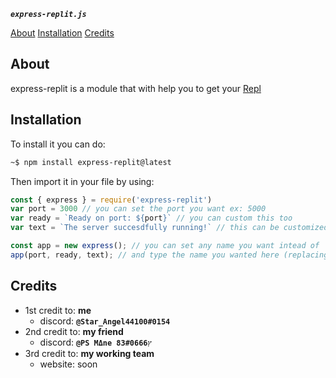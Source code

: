 ***```express-replit.js```***

[About](#About)
[Installation](#Installation)
[Credits](#Credits)

## About
express-replit is a module that with  help you to get your [Repl](https://bit.ly/replithome)

## Installation

To install it you can do: 

```sh
~$ npm install express-replit@latest
```

Then import it in your file by using:

```js
const { express } = require('express-replit')
var port = 3000 // you can set the port you want ex: 5000
var ready = `Ready on port: ${port}` // you can custom this too
var text = `The server succesdfully running!` // this can be customized too

const app = new express(); // you can set any name you want intead of 'app'
app(port, ready, text); // and type the name you wanted here (replacing 'app' by the name of the const)
```

## Credits

- 1st credit to: ****me****
  - discord: ****```@Star_Angel44100#0154```****
- 2nd credit to: ****my friend****
  - discord: ****```@PS MΔne 83ץ#0666```****
- 3rd credit to: ****my working team****
  - website: soon
